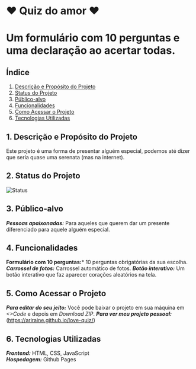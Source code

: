 # ❤️ Quiz do amor ❤️
# Um formulário com 10 perguntas e uma declaração ao acertar todas.

## Índice
1. [Descrição e Propósito do Projeto](#descrição-e-propósito-do-projeto)
2. [Status do Projeto](#status-do-projeto)
3. [Público-alvo](#público-alvo)
4. [Funcionalidades](#funcionalidades)
5. [Como Acessar o Projeto](#como-acessar-o-projeto)
6. [Tecnologias Utilizadas](#tecnologias-utilizadas)

## 1. Descrição e Propósito do Projeto
Este projeto é uma forma de presentar alguém especial, podemos até dizer que seria quase uma serenata (mas na internet).

## 2. Status do Projeto
![Status](https://img.shields.io/badge/STATUS-em_desenvolvimento-blue)

## 3. Público-alvo
  ***Pessoas apaixonadas:*** Para aqueles que querem dar um presente diferenciado para aquele alguém especial.
 
## 4. Funcionalidades
  **Formulário com 10 perguntas:*** 10 perguntas obrigatórias da sua escolha.
  ***Carrossel de fotos:*** Carrossel automático de fotos.
  ***Botão interativo:*** Um botão interativo que faz aparecer corações aleatórios na tela.

## 5. Como Acessar o Projeto
  ***Para editar do seu jeito:*** Você pode baixar o projeto em sua máquina em *<>Code* e depois em *Download ZIP*.
  ***Para ver meu projeto pessoal:*** (https://ariraine.github.io/love-quiz/)


## 6. Tecnologias Utilizadas
  ***Frontend:*** HTML, CSS, JavaScript  
  ***Hospedagem:*** Github Pages